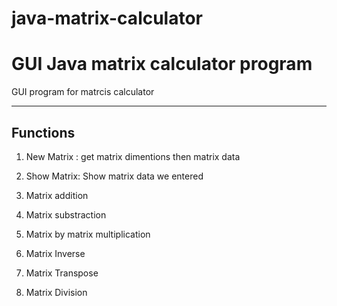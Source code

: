 # java-matrix-calculator

# GUI Java matrix calculator program

GUI program for  matrcis calculator


------------


## Functions

1. New Matrix : get matrix dimentions then matrix data

1. Show Matrix: Show matrix data we entered

1. Matrix addition 

1. Matrix substraction

1. Matrix by matrix multiplication

1. Matrix Inverse

1. Matrix Transpose

1. Matrix Division

